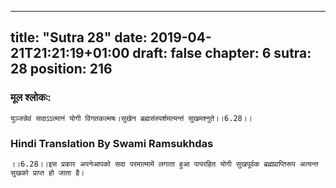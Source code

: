 
---
title: "Sutra 28"
date: 2019-04-21T21:21:19+01:00
draft: false
chapter: 6
sutra: 28
position: 216
---
### मूल श्लोकः:
```
युञ्जन्नेवं सदाऽऽत्मानं योगी विगतकल्मषः।सुखेन ब्रह्मसंस्पर्शमत्यन्तं सुखमश्नुते।।6.28।।

```

### Hindi Translation By Swami Ramsukhdas
```
।।6.28।।इस प्रकार अपनेआपको सदा परमात्मामें लगाता हुआ पापरहित योगी सुखपूर्वक ब्रह्मप्राप्तिरूप अत्यन्त सुखको प्राप्त हो जाता है। 

```


